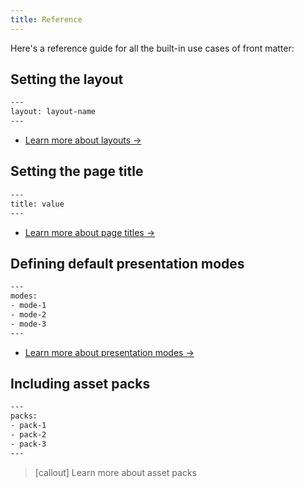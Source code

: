 ```yaml
---
title: Reference
---
```


Here's a reference guide for all the built-in use cases of front matter:


## Setting the layout

```html
---
layout: layout-name
---
```

* [Learn more about layouts &rarr;](doc:frontend/composition)


## Setting the page title

```html
---
title: value
---
```

* [Learn more about page titles &rarr;](doc:frontend/page-titles)


## Defining default presentation modes

```html
---
modes:
- mode-1
- mode-2
- mode-3
---
```

* [Learn more about presentation modes &rarr;](doc:frontend/modes)


## Including asset packs

```html
---
packs:
- pack-1
- pack-2
- pack-3
---
```

> [callout] Learn more about asset packs
